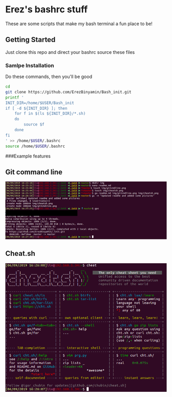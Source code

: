 # Erez's bashrc stuff

These are some scripts that make my bash terminal a fun place to be!

## Getting Started

Just clone this repo and direct your bashrc source these files

### Samlpe Installation

Do these commands, then you'll be good

```bash
cd
git clone https://github.com/ErezBinyamin/Bash_init.git
printf '
INIT_DIR=/home/$USER/Bash_init
if [ -d ${INIT_DIR} ]; then
    for f in $(ls ${INIT_DIR}/*.sh)
    do
        source $f
    done
fi
' >> /home/$USER/.bashrc
source /home/$USER/.bashrc

```

###Example features

## Git command line
![Git Command line](img/gitcmdline.png)

## Cheat.sh
![Cheat.sh](img/cheatsh.png)
